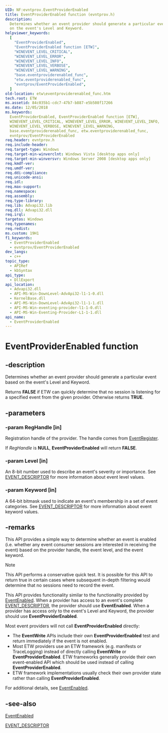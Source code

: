 ```yaml
---
UID: NF:evntprov.EventProviderEnabled
title: EventProviderEnabled function (evntprov.h)
description:
  Determines whether an event provider should generate a particular event based
  on the event's Level and Keyword.
helpviewer_keywords:
  [
    "EventProviderEnabled",
    "EventProviderEnabled function [ETW]",
    "WINEVENT_LEVEL_CRITICAL",
    "WINEVENT_LEVEL_ERROR",
    "WINEVENT_LEVEL_INFO",
    "WINEVENT_LEVEL_VERBOSE",
    "WINEVENT_LEVEL_WARNING",
    "base.eventproviderenabled_func",
    "etw.eventproviderenabled_func",
    "evntprov/EventProviderEnabled",
  ]
old-location: etw\eventproviderenabled_func.htm
tech.root: ETW
ms.assetid: 84c035b1-cdc7-47b7-b887-e5b508f17266
ms.date: 12/05/2018
ms.keywords:
  EventProviderEnabled, EventProviderEnabled function [ETW],
  WINEVENT_LEVEL_CRITICAL, WINEVENT_LEVEL_ERROR, WINEVENT_LEVEL_INFO,
  WINEVENT_LEVEL_VERBOSE, WINEVENT_LEVEL_WARNING,
  base.eventproviderenabled_func, etw.eventproviderenabled_func,
  evntprov/EventProviderEnabled
req.header: evntprov.h
req.include-header:
req.target-type: Windows
req.target-min-winverclnt: Windows Vista [desktop apps only]
req.target-min-winversvr: Windows Server 2008 [desktop apps only]
req.kmdf-ver:
req.umdf-ver:
req.ddi-compliance:
req.unicode-ansi:
req.idl:
req.max-support:
req.namespace:
req.assembly:
req.type-library:
req.lib: Advapi32.lib
req.dll: Advapi32.dll
req.irql:
targetos: Windows
req.typenames:
req.redist:
ms.custom: 19H1
f1_keywords:
  - EventProviderEnabled
  - evntprov/EventProviderEnabled
dev_langs:
  - c++
topic_type:
  - APIRef
  - kbSyntax
api_type:
  - DllExport
api_location:
  - Advapi32.dll
  - API-MS-Win-DownLevel-AdvApi32-l1-1-0.dll
  - KernelBase.dll
  - API-MS-Win-DownLevel-AdvApi32-l1-1-1.dll
  - API-MS-Win-eventing-provider-l1-1-0.dll
  - API-MS-Win-Eventing-Provider-L1-1-1.dll
api_name:
  - EventProviderEnabled
---
```


# EventProviderEnabled function

## -description

Determines whether an event provider should generate a particular event based on
the event's Level and Keyword.

Returns **FALSE** if ETW can quickly determine that no session is listening for
a specified event from the given provider. Otherwise returns **TRUE**.

## -parameters

### -param RegHandle [in]

Registration handle of the provider. The handle comes from
[EventRegister](/windows/desktop/api/evntprov/nf-evntprov-eventregister).

If _RegHandle_ is **NULL**, **EventProviderEnabled** will return **FALSE**.

### -param Level [in]

An 8-bit number used to describe an event's severity or importance. See
[EVENT_DESCRIPTOR](/windows/desktop/api/evntprov/ns-evntprov-event_descriptor)
for more information about event level values.

### -param Keyword [in]

A 64-bit bitmask used to indicate an event's membership in a set of event
categories. See
[EVENT_DESCRIPTOR](/windows/desktop/api/evntprov/ns-evntprov-event_descriptor)
for more information about event keyword values.

## -remarks

This API provides a simple way to determine whether an event is enabled (i.e.
whether any event consumer sessions are interested in receiving the event) based
on the provider handle, the event level, and the event keyword.

> [!Note]
> This API performs a conservative quick test. It is possible for this
> API to return true in certain cases where subsequent in-depth filtering would
> determine that no sessions need to record the event.

This API provides functionality similar to the functionality provided by
[EventEnabled](/windows/desktop/api/evntprov/nf-evntprov-eventenabled). When a
provider has access to an event's complete
[EVENT_DESCRIPTOR](/windows/desktop/api/evntprov/ns-evntprov-event_descriptor),
the provider should use **EventEnabled**. When a provider has access only to the
event's Level and Keyword, the provider should use **EventProviderEnabled**.

Most event providers will not call **EventProviderEnabled** directly:

- The **EventWrite** APIs include their own **EventProviderEnabled** test and
  return immediately if the event is not enabled.
- Most ETW providers use an ETW framework (e.g. manifests or TraceLogging)
  instead of directly calling **EventWrite** or **EventProviderEnabled**. ETW
  frameworks generally provide their own event-enabled API which should be used
  instead of calling **EventProviderEnabled**.
- ETW framework implementations usually check their own provider state rather
  than calling **EventProviderEnabled**.

For additional details, see
[EventEnabled](/windows/desktop/api/evntprov/nf-evntprov-eventenabled).

## -see-also

[EventEnabled](/windows/desktop/api/evntprov/nf-evntprov-eventenabled)

[EVENT_DESCRIPTOR](/windows/desktop/api/evntprov/ns-evntprov-event_descriptor)

